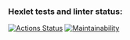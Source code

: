 ### Hexlet tests and linter status:
[![Actions Status](https://github.com/Pest12/python-project-49/workflows/hexlet-check/badge.svg)](https://github.com/Pest12/python-project-49/actions)
[![Maintainability](https://api.codeclimate.com/v1/badges/4e22fea66034151827b5/maintainability)](https://codeclimate.com/github/Pest12/python-project-49/maintainability)
